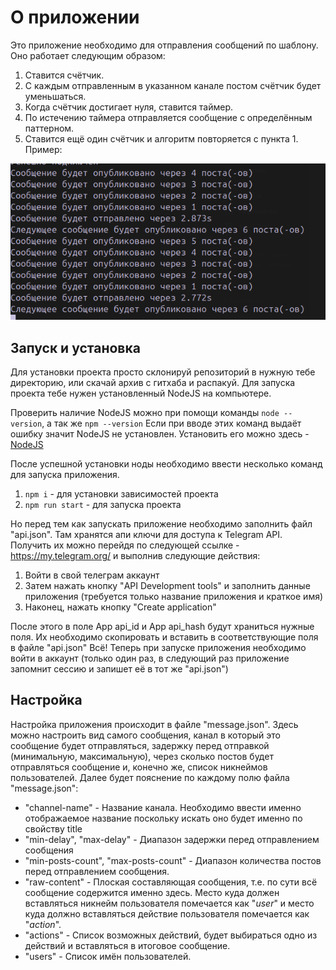 # О приложении
Это приложение необходимо для отправления сообщений по шаблону. Оно работает следующим образом: 
1. Ставится счётчик.
2. С каждым отправленным в указанном канале постом счётчик будет уменьшаться.
3. Когда счётчик достигает нуля, ставится таймер.
4. По истечению таймера отправляется сообщение с определённым паттерном.
5. Ставится ещё один счётчик и алгоритм повторяется с пункта 1.
Пример: 

![alt text](image.png)

## Запуск и установка

Для установки проекта просто склонируй репозиторий в нужную тебе директорию, или скачай архив с гитхаба и распакуй.
Для запуска проекта тебе нужен установленный NodeJS на компьютере. 

Проверить наличие NodeJS можно при помощи команды `node --version`, а так же `npm --version`
Если при вводе этих команд выдаёт ошибку значит NodeJS не установлен.
Установить его можно здесь - [NodeJS](https://nodejs.org/en)

После успешной установки ноды необходимо ввести несколько команд для запуска приложения. 
1. `npm i` - для установки зависимостей проекта
2. `npm run start` - для запуска проекта

Но перед тем как запускать приложение необходимо заполнить файл "api.json". 
Там хранятся апи ключи для доступа к Telegram API.
Получить их можно перейдя по следующей ссылке - https://my.telegram.org/ и выполнив следующие действия:
1. Войти в свой телеграм аккаунт
2. Затем нажать кнопку "API Development tools" и заполнить данные приложения (требуется только название приложения и краткое имя)
3. Наконец, нажать кнопку "Create application"

После этого в поле App api_id и App api_hash будут храниться нужные поля. Их необходимо скопировать и вставить в соответствующие поля в файле "api.json"
Всё! Теперь при запуске приложения необходимо войти в аккаунт (только один раз, в следующий раз приложение запомнит сессию и запишет её в тот же "api.json")

## Настройка

Настройка приложения происходит в файле "message.json". Здесь можно настроить вид самого сообщения, канал в который это сообщение будет отправляться, задержку перед отправкой (минимальную, максимальную), через сколько постов будет отправляться сообщение и, конечно же, список никнеймов пользователей. 
Далее будет пояснение по каждому полю файла "message.json":
- "channel-name" - Название канала. Необходимо ввести именно отображаемое название поскольку искать оно будет именно по свойству title
- "min-delay", "max-delay" - Диапазон задержки перед отправлением сообщения
- "min-posts-count", "max-posts-count" - Диапазон количества постов перед отправлением сообщения.
- "raw-content" - Плоская составляющая сообщения, т.е. по сути всё сообщение содержится именно здесь. Место куда должен вставляться никнейм пользователя помечается как "$user$" и место куда должно вставляться действие пользователя помечается как "$action$". 
- "actions" - Список возможных действий, будет выбираться одно из действий и вставляться в итоговое сообщение.
- "users" - Список имён пользователей. 